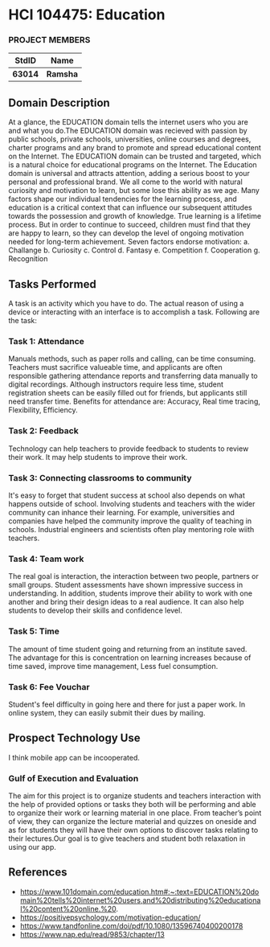 # HCI 104475: Education

### PROJECT MEMBERS
StdID | Name
------------ | -------------
**63014** | **Ramsha** <!--this is the group leader in bold-->


## Domain Description
At a glance, the EDUCATION domain tells the internet users who you are and what you do.The EDUCATION domain was recieved with passion by public schools, private schools, universities, online courses and degrees, charter programs and any brand to promote and spread educational content on the Internet. The EDUCATION domain can be trusted and targeted, which is a natural choice for educational programs on the Internet. The Education domain is universal and attracts attention, adding a serious boost to your personal and professional brand. 
We all come to the world with natural curiosity and motivation to learn, but some lose this ability as we age. Many factors shape our individual tendencies for the learning process, and education is a critical context that can influence our subsequent attitudes towards the possession and growth of knowledge. True learning is a lifetime process. But in order to continue to succeed, children must find that they are happy to learn, so they can develop the level of ongoing motivation needed for long-term achievement. Seven factors endorse motivation:
a. Challange
b. Curiosity
c. Control
d. Fantasy
e. Competition
f. Cooperation
g. Recognition

## Tasks Performed
A task is an activity which you have to do. The actual reason of using a device or interacting with an interface is to accomplish a task.
Following are the task:

### Task 1: Attendance

Manuals methods, such as paper rolls and calling, can be time consuming. Teachers must sacrifice valueable time, and applicants are often responsible gathering attendance reports and transferring data manually to digital recordings. Although instructors require less time, student registration sheets can be easily filled out for friends, but applicants still need transfer time.
Benefits for attendance are: Accuracy, Real time tracing, Flexibility, Efficiency.


### Task 2: Feedback

Technology can help teachers to provide feedback to students to review their work. It may help students to improve their work.


### Task 3: Connecting classrooms to community

It's easy to forget that student success at school also depends on what happens outside of school. Involving students and teachers with the wider community can inhance their learning. For example, universities and companies have helped the community improve the quality of teaching in schools. Industrial engineers and scientists often play mentoring role wiith teachers.


### Task 4: Team work

The real goal is interaction, the interaction between two people, partners or small groups. Student assessments have shown impressive success in understanding. In addition, students improve their ability to work with one another and bring their design ideas to a real audience. It can also help students to develop their skills and confidence level.


### Task 5: Time

The amount of time student going and returning from an institute saved. The advantage for this is concentration on learning increases because of time saved, improve time management, Less fuel consumption.


### Task 6: Fee Vouchar

Student's feel difficulty in going here and there for just a paper work. In online system, they can easily submit their dues by mailing.


## Prospect Technology Use

I think mobile app can be incooperated.


### Gulf of Execution and Evaluation

The aim for this project is to organize students and teachers interaction with the help of provided options or tasks they both will be performing and able to organize their work or learning material in one place. From teacher’s point of view, they can organize the lecture material and quizzes on oneside and as for students they will have their own options to discover tasks relating to their lectures.Our goal is to give teachers and student both relaxation in using our app.





## References
- https://www.101domain.com/education.htm#:~:text=EDUCATION%20domain%20tells%20internet%20users,and%20distributing%20educational%20content%20online.%20. 
- https://positivepsychology.com/motivation-education/
- https://www.tandfonline.com/doi/pdf/10.1080/13596740400200178
- https://www.nap.edu/read/9853/chapter/13
